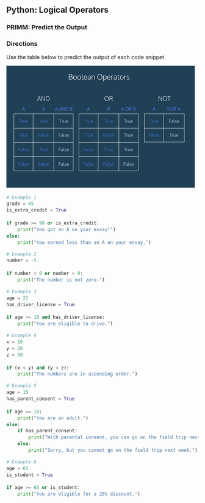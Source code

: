 ## Python: Logical Operators
### PRIMM: Predict the Output

### Directions

Use the table below to predict the output of each code snippet.

![Truth table for logical operators](boolean_operators.png "Truth table for logical operators")

```python
# Example 1
grade = 85
is_extra_credit = True

if grade >= 90 or is_extra_credit:
    print("You got an A on your essay!")
else:
    print("You earned less than an A on your essay.")
```

```python
# Example 2
number = -5

if number > 0 or number < 0:
    print("The number is not zero.")
```
```python
# Example 3
age = 25
has_driver_license = True

if age >= 18 and has_driver_license:
    print("You are eligible to drive.")
```

```python
# Example 4
x = 10
y = 20
z = 30

if (x < y) and (y < z):
    print("The numbers are in ascending order.")
```

```python
# Example 5
age = 15
has_parent_consent = True

if age >= 18:
    print("You are an adult.")
else:
    if has_parent_consent:
        print("With parental consent, you can go on the field trip next week.")
    else:
        print("Sorry, but you cannot go on the field trip next week.")
```

```python
# Example 6
age = 65
is_student = True

if age >= 65 or is_student:
    print("You are eligible for a 20% discount.")
```


